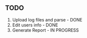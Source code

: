 ## TODO

1. Upload log files and parse - DONE
2. Edit users info - DONE
3. Generate Report - IN PROGRESS
